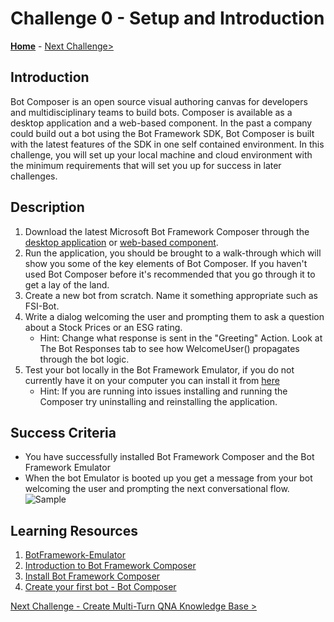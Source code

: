 # Challenge 0 - Setup and Introduction
**[Home](../README.md)** - [Next Challenge>](./Challenge1-QnA.md)
## Introduction

Bot Composer is an open source visual authoring canvas for developers and multidisciplinary teams to build bots. Composer is available as a desktop application and a web-based component. In the past a company could build out a bot using the Bot Framework SDK, Bot Composer is built with the latest features of the SDK in one self contained environment. In this challenge, you will set up your local machine and cloud environment with the minimum requirements that will set you up for success in later challenges.

## Description
1. Download the latest Microsoft Bot Framework Composer through the [desktop application](https://github.com/microsoft/BotFramework-Composer/releases/latest) or [web-based component](https://github.com/microsoft/BotFramework-Composer).
2. Run the application, you should be brought to a walk-through which will show you some of the key elements of Bot Composer. If you haven't used Bot Composer before it's recommended that you go through it to get a lay of the land.
3. Create a new bot from scratch. Name it something appropriate such as FSI-Bot.
4. Write a dialog welcoming the user and prompting them to ask a question about a Stock Prices or an ESG rating.
    - Hint: Change what response is sent in the "Greeting" Action. Look at The Bot Responses tab to see how WelcomeUser() propagates through the bot logic.
5. Test your bot locally in the Bot Framework Emulator, if you do not currently have it on your computer you can install it from [here](https://github.com/Microsoft/BotFramework-Emulator/blob/master/README.md)
    - Hint: If you are running into issues installing and running the Composer try uninstalling and reinstalling the application.

## Success Criteria
- You have successfully installed Bot Framework Composer and the Bot Framework Emulator
- When the bot Emulator is booted up you get a message from your bot welcoming the user and prompting the next conversational flow.
![Sample](./Images/Ch0-1.JPG)

## Learning Resources
1. [BotFramework-Emulator](https://github.com/Microsoft/BotFramework-Emulator/blob/master/README.md)
2. [Introduction to Bot Framework Composer](https://docs.microsoft.com/en-us/composer/introduction)
3. [Install Bot Framework Composer](https://docs.microsoft.com/en-us/composer/install-composer)
4. [Create your first bot - Bot Composer](https://docs.microsoft.com/en-us/composer/quickstart-create-bot)



[Next Challenge - Create Multi-Turn QNA Knowledge Base >](./Challenge1-QnA.md)
